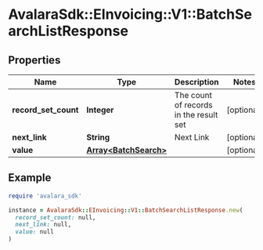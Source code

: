 # AvalaraSdk::EInvoicing::V1::BatchSearchListResponse

## Properties

| Name | Type | Description | Notes |
| ---- | ---- | ----------- | ----- |
| **record_set_count** | **Integer** | The count of records in the result set | [optional] |
| **next_link** | **String** | Next Link | [optional] |
| **value** | [**Array&lt;BatchSearch&gt;**](BatchSearch.md) |  | [optional] |

## Example

```ruby
require 'avalara_sdk'

instance = AvalaraSdk::EInvoicing::V1::BatchSearchListResponse.new(
  record_set_count: null,
  next_link: null,
  value: null
)
```

